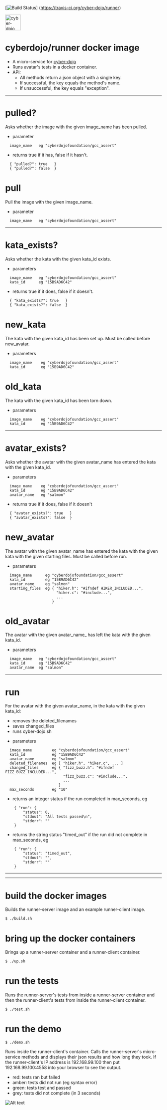 
[![Build Status](https://travis-ci.org/cyber-dojo/runner.svg?branch=master)]
(https://travis-ci.org/cyber-dojo/runner)

<img src="https://raw.githubusercontent.com/cyber-dojo/nginx/master/images/home_page_logo.png"
alt="cyber-dojo yin/yang logo" width="50px" height="50px"/>

# cyberdojo/runner docker image

- A micro-service for [cyber-dojo](http://cyber-dojo.org)
- Runs avatar's tests in a docker container.
- API:
  * All methods return a json object with a single key.
  * If successful, the key equals the method's name.
  * If unsuccessful, the key equals "exception".

- - - -

# pulled?
Asks whether the image with the given image_name has been pulled.
- parameter
```
  image_name   eg "cyberdojofoundation/gcc_assert"
```
- returns true if it has, false if it hasn't.
```
  { "pulled?": true   }
  { "pulled?": false  }
```

# pull
Pull the image with the given image_name.
- parameter
```
  image_name   eg "cyberdojofoundation/gcc_assert"
```

- - - -

# kata_exists?
Asks whether the kata with the given kata_id exists.
- parameters
```
  image_name   eg "cyberdojofoundation/gcc_assert"
  kata_id      eg "15B9AD6C42"
```
- returns true if it does, false if it doesn't.
```
  { "kata_exists?": true   }
  { "kata_exists?": false  }
```

# new_kata
The kata with the given kata_id has been set up.
Must be called before new_avatar.
- parameters
```
  image_name    eg "cyberdojofoundation/gcc_assert"
  kata_id       eg "15B9AD6C42"
```
# old_kata
The kata with the given kata_id has been torn down.
- parameters
```
  image_name    eg "cyberdojofoundation/gcc_assert"
  kata_id       eg "15B9AD6C42"
```

- - - -

# avatar_exists?
Asks whether the avatar with the given avatar_name
has entered the kata with the given kata_id.
- parameters
```
  image_name    eg "cyberdojofoundation/gcc_assert"
  kata_id       eg "15B9AD6C42"
  avatar_name   eg "salmon"
```
- returns true if it does, false if it doesn't
```
  { "avatar_exists?": true   }
  { "avatar_exists?": false  }
```

# new_avatar
The avatar with the given avatar_name has entered the
kata with the given kata with the given starting files.
Must be called before run.
- parameters
```
  image_name      eg "cyberdojofoundation/gcc_assert"
  kata_id         eg "15B9AD6C42"
  avatar_name     eg "salmon"
  starting_files  eg { "hiker.h": "#ifndef HIKER_INCLUDED...",
                       "hiker.c": "#include...",
                       ...
                     }
```

# old_avatar
The avatar with the given avatar_name_ has left
the kata with the given kata_id.
- parameters
```
  image_name   eg "cyberdojofoundation/gcc_assert"
  kata_id      eg "15B9AD6C42"
  avatar_name  eg "salmon"
```

- - - -

# run
For the avatar with the given avatar_name, in the kata with the given kata_id:
  * removes the deleted_filenames
  * saves changed_files
  * runs cyber-dojo.sh
- parameters
```
  image_name         eg "cyberdojofoundation/gcc_assert"
  kata_id            eg "15B9AD6C42"
  avatar_name        eg "salmon"
  deleted_filenames  eg [ "hiker.h", "hiker.c", ... ]
  changed_files      eg { "fizz_buzz.h": "#ifndef FIZZ_BUZZ_INCLUDED...",
                          "fizz_buzz.c": "#include...",
                          ...
                        }
  max_seconds        eg "10"
```
- returns an integer status if the run completed in max_seconds, eg
```
    { "run": {
        "status": 0,
        "stdout": "All tests passed\n",
        "stderr": ""
    }
```
- returns the string status "timed_out" if the run did not complete in max_seconds, eg
```
    { "run": {
        "status": "timed_out",
        "stdout": "",
        "stderr": ""
    }
```

- - - -
- - - -

# build the docker images
Builds the runner-server image and an example runner-client image.
```
$ ./build.sh
```

# bring up the docker containers
Brings up a runner-server container and a runner-client container.

```
$ ./up.sh
```

# run the tests
Runs the runner-server's tests from inside a runner-server container
and then the runner-client's tests from inside the runner-client container.
```
$ ./test.sh
```

# run the demo
```
$ ./demo.sh
```
Runs inside the runner-client's container.
Calls the runner-server's micro-service methods
and displays their json results and how long they took.
If the runner-client's IP address is 192.168.99.100 then put
192.168.99.100:4558 into your browser to see the output.
- red: tests ran but failed
- amber: tests did not run (eg syntax error)
- green: tests test and passed
- grey: tests did not complete (in 3 seconds)

![Alt text](red_amber_green_demo.png?raw=true "title")
